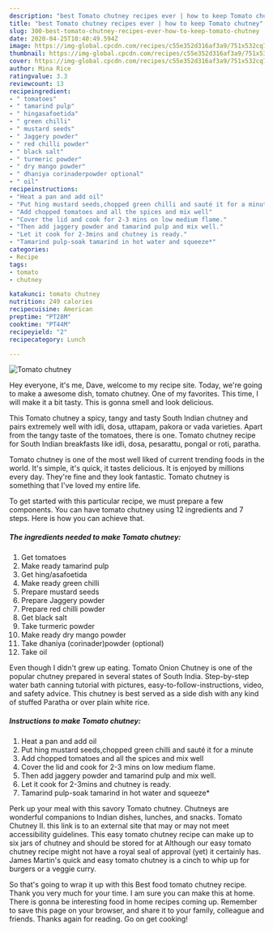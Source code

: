 ```yaml
---
description: "best Tomato chutney recipes ever | how to keep Tomato chutney"
title: "best Tomato chutney recipes ever | how to keep Tomato chutney"
slug: 300-best-tomato-chutney-recipes-ever-how-to-keep-tomato-chutney
date: 2020-04-25T10:40:49.594Z
image: https://img-global.cpcdn.com/recipes/c55e352d316af3a9/751x532cq70/tomato-chutney-recipe-main-photo.jpg
thumbnail: https://img-global.cpcdn.com/recipes/c55e352d316af3a9/751x532cq70/tomato-chutney-recipe-main-photo.jpg
cover: https://img-global.cpcdn.com/recipes/c55e352d316af3a9/751x532cq70/tomato-chutney-recipe-main-photo.jpg
author: Mina Rice
ratingvalue: 3.3
reviewcount: 13
recipeingredient:
- " tomatoes"
- " tamarind pulp"
- " hingasafoetida"
- " green chilli"
- " mustard seeds"
- " Jaggery powder"
- " red chilli powder"
- " black salt"
- " turmeric powder"
- " dry mango powder"
- " dhaniya corinaderpowder optional"
- " oil"
recipeinstructions:
- "Heat a pan and add oil"
- "Put hing mustard seeds,chopped green chilli and sauté it for a minute"
- "Add chopped tomatoes and all the spices and mix well"
- "Cover the lid and cook for 2-3 mins on low medium flame."
- "Then add jaggery powder and tamarind pulp and mix well."
- "Let it cook for 2-3mins and chutney is ready."
- "Tamarind pulp-soak tamarind in hot water and squeeze*"
categories:
- Recipe
tags:
- tomato
- chutney

katakunci: tomato chutney 
nutrition: 249 calories
recipecuisine: American
preptime: "PT28M"
cooktime: "PT44M"
recipeyield: "2"
recipecategory: Lunch

---
```



![Tomato chutney](https://img-global.cpcdn.com/recipes/c55e352d316af3a9/751x532cq70/tomato-chutney-recipe-main-photo.jpg)

Hey everyone, it's me, Dave, welcome to my recipe site. Today, we're going to make a awesome dish, tomato chutney. One of my favorites. This time, I will make it a bit tasty. This is gonna smell and look delicious.

This Tomato chutney a spicy, tangy and tasty South Indian chutney and pairs extremely well with idli, dosa, uttapam, pakora or vada varieties. Apart from the tangy taste of the tomatoes, there is one. Tomato chutney recipe for South Indian breakfasts like idli, dosa, pesarattu, pongal or roti, paratha.

Tomato chutney is one of the most well liked of current trending foods in the world. It's simple, it's quick, it tastes delicious. It is enjoyed by millions every day. They're fine and they look fantastic. Tomato chutney is something that I've loved my entire life.


To get started with this particular recipe, we must prepare a few components. You can have tomato chutney using 12 ingredients and 7 steps. Here is how you can achieve that.

<!--inarticleads1-->

##### The ingredients needed to make Tomato chutney:

1. Get  tomatoes
1. Make ready  tamarind pulp
1. Get  hing/asafoetida
1. Make ready  green chilli
1. Prepare  mustard seeds
1. Prepare  Jaggery powder
1. Prepare  red chilli powder
1. Get  black salt
1. Take  turmeric powder
1. Make ready  dry mango powder
1. Take  dhaniya (corinader)powder (optional)
1. Take  oil


Even though I didn&#39;t grew up eating. Tomato Onion Chutney is one of the popular chutney prepared in several states of South India. Step-by-step water bath canning tutorial with pictures, easy-to-follow-instructions, video, and safety advice. This chutney is best served as a side dish with any kind of stuffed Paratha or over plain white rice. 

<!--inarticleads2-->

##### Instructions to make Tomato chutney:

1. Heat a pan and add oil
1. Put hing mustard seeds,chopped green chilli and sauté it for a minute
1. Add chopped tomatoes and all the spices and mix well
1. Cover the lid and cook for 2-3 mins on low medium flame.
1. Then add jaggery powder and tamarind pulp and mix well.
1. Let it cook for 2-3mins and chutney is ready.
1. Tamarind pulp-soak tamarind in hot water and squeeze*


Perk up your meal with this savory Tomato chutney. Chutneys are wonderful companions to Indian dishes, lunches, and snacks. Tomato Chutney II. this link is to an external site that may or may not meet accessibility guidelines. This easy tomato chutney recipe can make up to six jars of chutney and should be stored for at Although our easy tomato chutney recipe might not have a royal seal of approval (yet) it certainly has. James Martin&#39;s quick and easy tomato chutney is a cinch to whip up for burgers or a veggie curry. 

So that's going to wrap it up with this Best food tomato chutney recipe. Thank you very much for your time. I am sure you can make this at home. There is gonna be interesting food in home recipes coming up. Remember to save this page on your browser, and share it to your family, colleague and friends. Thanks again for reading. Go on get cooking!
